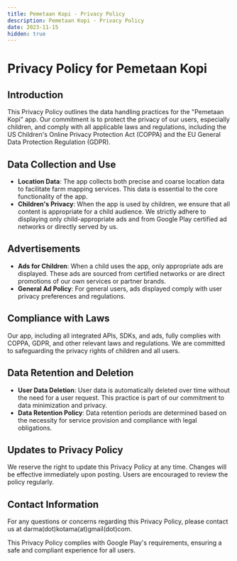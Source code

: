 ```yaml
---
title: Pemetaan Kopi - Privacy Policy
description: Pemetaan Kopi - Privacy Policy
date: 2023-11-15
hidden: true
---
```


# Privacy Policy for Pemetaan Kopi

## Introduction
This Privacy Policy outlines the data handling practices for the "Pemetaan Kopi" app. Our commitment is to protect the privacy of our users, especially children, and comply with all applicable laws and regulations, including the US Children's Online Privacy Protection Act (COPPA) and the EU General Data Protection Regulation (GDPR).

## Data Collection and Use
- **Location Data**: The app collects both precise and coarse location data to facilitate farm mapping services. This data is essential to the core functionality of the app.
- **Children's Privacy**: When the app is used by children, we ensure that all content is appropriate for a child audience. We strictly adhere to displaying only child-appropriate ads and from Google Play certified ad networks or directly served by us.

## Advertisements
- **Ads for Children**: When a child uses the app, only appropriate ads are displayed. These ads are sourced from certified networks or are direct promotions of our own services or partner brands.
- **General Ad Policy**: For general users, ads displayed comply with user privacy preferences and regulations.

## Compliance with Laws
Our app, including all integrated APIs, SDKs, and ads, fully complies with COPPA, GDPR, and other relevant laws and regulations. We are committed to safeguarding the privacy rights of children and all users.

## Data Retention and Deletion
- **User Data Deletion**: User data is automatically deleted over time without the need for a user request. This practice is part of our commitment to data minimization and privacy.
- **Data Retention Policy**: Data retention periods are determined based on the necessity for service provision and compliance with legal obligations.

## Updates to Privacy Policy
We reserve the right to update this Privacy Policy at any time. Changes will be effective immediately upon posting. Users are encouraged to review the policy regularly.

## Contact Information
For any questions or concerns regarding this Privacy Policy, please contact us at darma(dot)kotama(at)gmail(dot)com.

This Privacy Policy complies with Google Play's requirements, ensuring a safe and compliant experience for all users.
